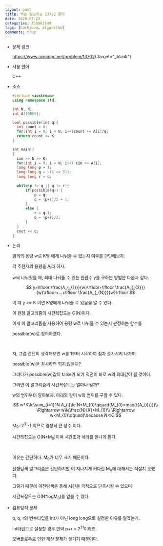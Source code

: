 ```yaml
---
layout: post
title: 백준 알고리즘 13702 풀이
date: 2020-03-23
categories: ALGORITHM
tags: [backjoon, algorithm]
comments: true
---
```


* 문제 링크

  <https://www.acmicpc.net/problem/13702>{:target="_blank"}

* 사용 언어

  C++

* 소스

  ```c++
  #include <iostream>
  using namespace std;
  
  int N, K;
  int A[10000];
  
  bool possible(int q){
  	int count = 0;
  	for(int i = 0; i < N; i++)count += A[i]/q;
  	return count >= K;
  }
  
  int main()
  {
  	cin >> N >> K;
  	for(int i = 0; i < N; i++) cin >> A[i];
  	long long p = 1;
  	long long q = ~(1 << 31);
  	long long r = q;
  	
  	while(p != q || q != r){
  		if(possible(q)) {
  			p = q;	
  			q = (p+r)/2 + 1;
  		}
  		else {
  			r = q-1;	
  			q = (p+r)/2;
  		}
  	}
  	cout << q;
  }
  ```

* 논리

  임의의 용량 w로 K명 에게 나눠줄 수 있는지 여부를 판단해보자. 

  각 주전자의 용량을 A<sub>i</sub>라 하자. 

  w씩 나눠줬을 때, 최대 나눠줄 수 있는 인원수 y를 구하는 방법은 다음과 같다.

  $$
  y=\lfloor \frac{A_{_{1}}}{w}\rfloor+\lfloor \frac{A_{_{2}}}{w}\rfloor+...+\lfloor \frac{A_{_{N}}}{w}\rfloor
  $$

  이 때 y >= K 이면 K명에게 나눠줄 수 있음을 알 수 있다.

  이 판정 알고리즘의 시간복잡도는 O(N)이다. 

  이제 이 알고리즘을 사용하여 용량 w로 나눠줄 수 있는지 판정하는 함수를 

  possible(w)로 정의하겠다.

  <br>

  자, 그럼 간단히 생각해보면 w를 1부터 시작하여 점차 증가시켜 나가며 

  possible(w)을 검사하면 되지 않을까?

  그러다가 possible(w)값이 false가 되기 직전이 바로 w의 최대값이 될 것이다.

  그러면 이 알고리즘의 시간복잡도는 얼마나 될까? 

  w의 범위부터 알아보자. 아래와 같이 w의 범위를 구할 수 있다.

  $$
  w*K\le\sum_{i=1}^N A_{i}\le N*M_{0}\qquad(M_{0}=max(\{A_{i}\}))\\
  \Rightarrow w\le\frac{N}{K}*M_{0}\\
  \Rightarrow w<M_{0}\qquad(\because N<K)
  $$

  M<sub>0</sub>=2<sup>31</sup>-1 이므로 굉장히 큰 상수 이다.

  시간복잡도는 O(N*M<sub>0</sub>)이며 시간초과 에러를 만나게 된다.

  <br>

  이유는 간단하다. M<sub>0</sub>가 너무 크기 때문이다.

  선형탐색 알고리즘은 간단하지만 이 지나치게 커다란 M<sub>0</sub>에 대해서는 적절치 못했다.

  그렇기 때문에 이진탐색을 통해 시간을 극적으로 단축시킬 수 있으며

  시간복잡도는 O(N*logM<sub>0</sub>)를 얻을 수 있다.

* 컴퓨팅적 문제

  p, q, r의 변수타입을 int가 아닌 long long으로 설정한 이유를 알겠는가. 
  
  int타입으로 설정할 경우 만약 p+r > 2<sup>31</sup>이라면 
  
  오버플로우로 인한 계산 문제가 생기기 때문이다.
  
  